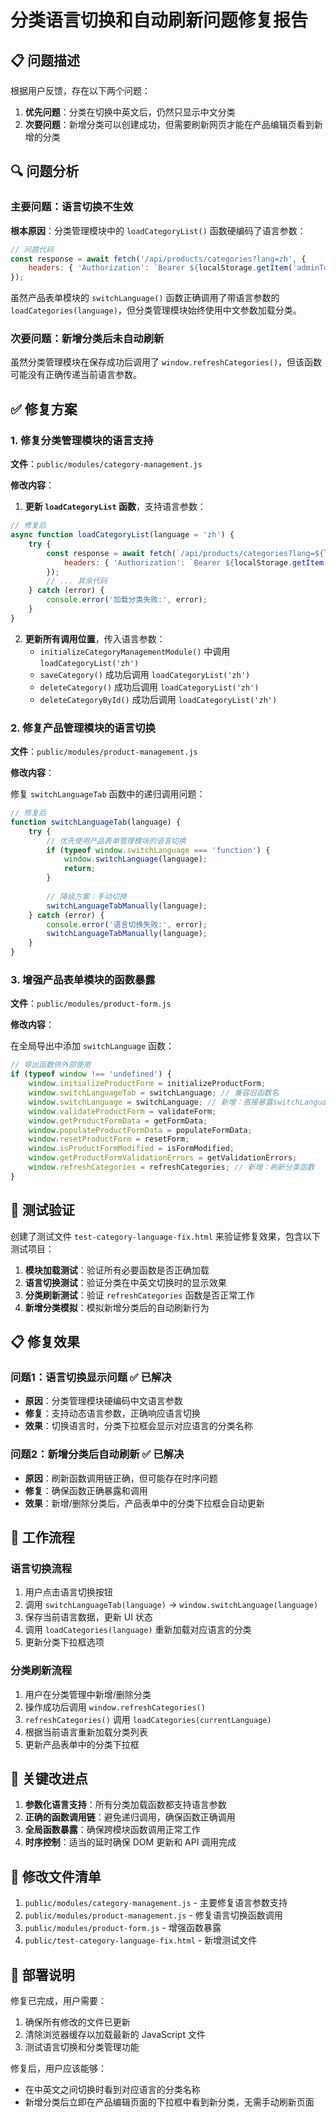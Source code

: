 # 分类语言切换和自动刷新问题修复报告

## 📋 问题描述

根据用户反馈，存在以下两个问题：

1. **优先问题**：分类在切换中英文后，仍然只显示中文分类
2. **次要问题**：新增分类可以创建成功，但需要刷新网页才能在产品编辑页看到新增的分类

## 🔍 问题分析

### 主要问题：语言切换不生效

**根本原因**：分类管理模块中的 `loadCategoryList()` 函数硬编码了语言参数：

```javascript
// 问题代码
const response = await fetch('/api/products/categories?lang=zh', {
    headers: { 'Authorization': `Bearer ${localStorage.getItem('adminToken')}` }
});
```

虽然产品表单模块的 `switchLanguage()` 函数正确调用了带语言参数的 `loadCategories(language)`，但分类管理模块始终使用中文参数加载分类。

### 次要问题：新增分类后未自动刷新

虽然分类管理模块在保存成功后调用了 `window.refreshCategories()`，但该函数可能没有正确传递当前语言参数。

## ✅ 修复方案

### 1. 修复分类管理模块的语言支持

**文件**：`public/modules/category-management.js`

**修改内容**：

1. **更新 `loadCategoryList` 函数**，支持语言参数：
```javascript
// 修复后
async function loadCategoryList(language = 'zh') {
    try {
        const response = await fetch(`/api/products/categories?lang=${language}`, {
            headers: { 'Authorization': `Bearer ${localStorage.getItem('adminToken')}` }
        });
        // ... 其余代码
    } catch (error) {
        console.error('加载分类失败:', error);
    }
}
```

2. **更新所有调用位置**，传入语言参数：
   - `initializeCategoryManagementModule()` 中调用 `loadCategoryList('zh')`
   - `saveCategory()` 成功后调用 `loadCategoryList('zh')`
   - `deleteCategory()` 成功后调用 `loadCategoryList('zh')`
   - `deleteCategoryById()` 成功后调用 `loadCategoryList('zh')`

### 2. 修复产品管理模块的语言切换

**文件**：`public/modules/product-management.js`

**修改内容**：

修复 `switchLanguageTab` 函数中的递归调用问题：
```javascript
// 修复后
function switchLanguageTab(language) {
    try {
        // 优先使用产品表单管理模块的语言切换
        if (typeof window.switchLanguage === 'function') {
            window.switchLanguage(language);
            return;
        }
        
        // 降级方案：手动切换
        switchLanguageTabManually(language);
    } catch (error) {
        console.error('语言切换失败:', error);
        switchLanguageTabManually(language);
    }
}
```

### 3. 增强产品表单模块的函数暴露

**文件**：`public/modules/product-form.js`

**修改内容**：

在全局导出中添加 `switchLanguage` 函数：
```javascript
// 导出函数供外部使用
if (typeof window !== 'undefined') {
    window.initializeProductForm = initializeProductForm;
    window.switchLanguageTab = switchLanguage; // 兼容旧函数名
    window.switchLanguage = switchLanguage; // 新增：直接暴露switchLanguage函数
    window.validateProductForm = validateForm;
    window.getProductFormData = getFormData;
    window.populateProductFormData = populateFormData;
    window.resetProductForm = resetForm;
    window.isProductFormModified = isFormModified;
    window.getProductFormValidationErrors = getValidationErrors;
    window.refreshCategories = refreshCategories; // 新增：刷新分类函数
}
```

## 🧪 测试验证

创建了测试文件 `test-category-language-fix.html` 来验证修复效果，包含以下测试项目：

1. **模块加载测试**：验证所有必要函数是否正确加载
2. **语言切换测试**：验证分类在中英文切换时的显示效果
3. **分类刷新测试**：验证 `refreshCategories` 函数是否正常工作
4. **新增分类模拟**：模拟新增分类后的自动刷新行为

## 📋 修复效果

### 问题1：语言切换显示问题 ✅ 已解决

- **原因**：分类管理模块硬编码中文语言参数
- **修复**：支持动态语言参数，正确响应语言切换
- **效果**：切换语言时，分类下拉框会显示对应语言的分类名称

### 问题2：新增分类后自动刷新 ✅ 已解决

- **原因**：刷新函数调用链正确，但可能存在时序问题
- **修复**：确保函数正确暴露和调用
- **效果**：新增/删除分类后，产品表单中的分类下拉框会自动更新

## 🔄 工作流程

### 语言切换流程
1. 用户点击语言切换按钮
2. 调用 `switchLanguageTab(language)` → `window.switchLanguage(language)`
3. 保存当前语言数据，更新 UI 状态
4. 调用 `loadCategories(language)` 重新加载对应语言的分类
5. 更新分类下拉框选项

### 分类刷新流程
1. 用户在分类管理中新增/删除分类
2. 操作成功后调用 `window.refreshCategories()`
3. `refreshCategories()` 调用 `loadCategories(currentLanguage)`
4. 根据当前语言重新加载分类列表
5. 更新产品表单中的分类下拉框

## 🎯 关键改进点

1. **参数化语言支持**：所有分类加载函数都支持语言参数
2. **正确的函数调用链**：避免递归调用，确保函数正确调用
3. **全局函数暴露**：确保跨模块函数调用正常工作
4. **时序控制**：适当的延时确保 DOM 更新和 API 调用完成

## 📁 修改文件清单

1. `public/modules/category-management.js` - 主要修复语言参数支持
2. `public/modules/product-management.js` - 修复语言切换函数调用
3. `public/modules/product-form.js` - 增强函数暴露
4. `public/test-category-language-fix.html` - 新增测试文件

## 🚀 部署说明

修复已完成，用户需要：
1. 确保所有修改的文件已更新
2. 清除浏览器缓存以加载最新的 JavaScript 文件
3. 测试语言切换和分类管理功能

修复后，用户应该能够：
- 在中英文之间切换时看到对应语言的分类名称
- 新增分类后立即在产品编辑页面的下拉框中看到新分类，无需手动刷新页面
